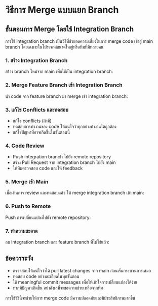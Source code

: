 # วิธีการ Merge แบบแยก Branch

## ขั้นตอนการ Merge โดยใช้ Integration Branch

การใช้ integration branch เป็นวิธีที่ช่วยลดความเสี่ยงในการ merge code เข้าสู่ main branch โดยเฉพาะในโปรเจกต์ขนาดใหญ่หรือทีมที่มีหลายคน

### 1. สร้าง Integration Branch

สร้าง branch ใหม่จาก main เพื่อใช้เป็น integration branch:

### 2. Merge Feature Branch เข้า Integration Branch

นำ code จาก feature branch มา merge เข้า integration branch:

### 3. แก้ไข Conflicts และทดสอบ

- แก้ไข conflicts (ถ้ามี)
- ทดสอบการทำงานของ code ให้แน่ใจว่าทุกอย่างทำงานได้ถูกต้อง
- แก้ไขปัญหาที่อาจเกิดขึ้นในขั้นตอนนี้

### 4. Code Review

- Push integration branch ไปยัง remote repository
- สร้าง Pull Request จาก integration branch ไปยัง main
- ให้ทีมตรวจสอบ code และให้ feedback

### 5. Merge เข้า Main

เมื่อผ่านการ review และทดสอบแล้ว ให้ merge integration branch เข้า main:

### 6. Push to Remote

Push การเปลี่ยนแปลงไปยัง remote repository:

### 7. ทำความสะอาด

ลบ integration branch และ feature branch ที่ไม่ใช้แล้ว:

## ข้อควรระวัง

- ตรวจสอบให้แน่ใจว่าได้ pull latest changes จาก main ก่อนเริ่มกระบวนการเสมอ
- ทดสอบ code อย่างละเอียดในทุกขั้นตอน
- ใช้ meaningful commit messages เพื่อให้เข้าใจการเปลี่ยนแปลงได้ง่าย
- หากมีปัญหาเกิดขึ้น อย่าลังเลที่จะขอความช่วยเหลือจากทีม

การใช้วิธีนี้จะช่วยให้การ merge code มีความปลอดภัยและมีประสิทธิภาพมากขึ้น
